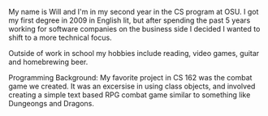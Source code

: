 My name is Will and I'm in my second year in the CS program at OSU. I got my first degree in 2009 in English lit, but after spending the past 5 years working for software companies on the business side I decided I wanted to shift to a more technical focus.

Outside of work in school my hobbies include reading, video games, guitar and homebrewing beer.

Programming Background:
My favorite project in CS 162 was the combat game we created. It was an excersise in using class objects, and involved creating a simple text based RPG combat game similar to something like Dungeongs and Dragons.